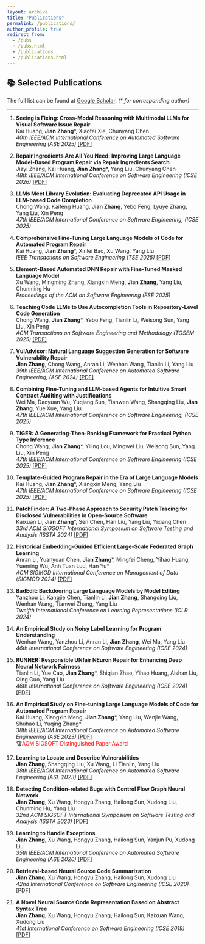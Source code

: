 ```yaml
---
layout: archive
title: "Publications"
permalink: /publications/
author_profile: true
redirect_from: 
  - /pubs
  - /pubs.html
  - /publications
  - /publications.html
---
```

## 📚 Selected Publications
The full list can be found at <a href="https://scholar.google.com/citations?user=ki1y5TQAAAAJ&hl=en">Google Scholar</a>. <i>(* for corresponding author)</i>

---
1. **Seeing is Fixing: Cross-Modal Reasoning with Multimodal LLMs for Visual Software Issue Repair**  
   Kai Huang, **Jian Zhang**\*, Xiaofei Xie, Chunyang Chen  
   *40th IEEE/ACM International Conference on Automated Software Engineering (ASE 2025)* [\[PDF\]](https://arxiv.org/pdf/2506.16136)
1. **Repair Ingredients Are All You Need: Improving Large Language Model-Based Program Repair via Repair Ingredients Search**  
   Jiayi Zhang, Kai Huang, **Jian Zhang**\*, Yang Liu, Chunyang Chen  
   *48th IEEE/ACM International Conference on Software Engineering (ICSE 2026)* [\[PDF\]](https://arxiv.org/pdf/2506.23100)
1. **LLMs Meet Library Evolution: Evaluating Deprecated API Usage in LLM-based Code Completion**  
   Chong Wang, Kaifeng Huang, **Jian Zhang**, Yebo Feng, Lyuye Zhang, Yang Liu, Xin Peng  
   *47th IEEE/ACM International Conference on Software Engineering, (ICSE 2025)*  
1. **Comprehensive Fine-Tuning Large Language Models of Code for Automated Program Repair**  
   Kai Huang, **Jian Zhang**\*, Xinlei Bao, Xu Wang, Yang Liu  
   *IEEE Transactions on Software Engineering (TSE 2025)* [\[PDF\]](http://zhangj111.github.io/files/TSE25_LLM4APR.pdf)
1. **Element-Based Automated DNN Repair with Fine-Tuned Masked Language Model**  
   Xu Wang, Mingming Zhang, Xiangxin Meng, **Jian Zhang**, Yang Liu, Chunming Hu  
   *Proceedings of the ACM on Software Engineering (FSE 2025)*
1. **Teaching Code LLMs to Use Autocompletion Tools in Repository-Level Code Generation**  
   Chong Wang, **Jian Zhang**\*, Yebo Feng, Tianlin Li, Weisong Sun, Yang Liu, Xin Peng  
   *ACM Transactions on Software Engineering and Methodology (TOSEM 2025)* [\[PDF\]](https://arxiv.org/pdf/2401.06391)
1. **VulAdvisor: Natural Language Suggestion Generation for Software Vulnerability Repair**  
   **Jian Zhang**, Chong Wang, Anran Li, Wenhan Wang, Tianlin Li, Yang Liu  
   *39th IEEE/ACM International Conference on Automated Software Engineering, (ASE 2024)* [\[PDF\]](http://zhangj111.github.io/files/ASE24_VulAdvisor.pdf)
1. **Combining Fine-Tuning and LLM-based Agents for Intuitive Smart Contract Auditing with Justifications**  
   Wei Ma, Daoyuan Wu, Yuqiang Sun, Tianwen Wang, Shangqing Liu, **Jian Zhang**, Yue Xue, Yang Liu  
   *47th IEEE/ACM International Conference on Software Engineering, (ICSE 2025)*  
1. **TIGER: A Generating-Then-Ranking Framework for Practical Python Type Inference**  
   Chong Wang, **Jian Zhang**\*, Yiling Lou, Mingwei Liu, Weisong Sun, Yang Liu, Xin Peng  
   *47th IEEE/ACM International Conference on Software Engineering (ICSE 2025)* [\[PDF\]](https://arxiv.org/pdf/2407.02095)

1. **Template-Guided Program Repair in the Era of Large Language Models**  
   Kai Huang, **Jian Zhang**\*, Xiangxin Meng, Yang Liu  
   *47th IEEE/ACM International Conference on Software Engineering (ICSE 2025)* [\[PDF\]](http://zhangj111.github.io/files/ICSE25_NTR.pdf)

1. **PatchFinder: A Two-Phase Approach to Security Patch Tracing for Disclosed Vulnerabilities in Open-Source Software**  
   Kaixuan Li, **Jian Zhang**\*, Sen Chen, Han Liu, Yang Liu, Yixiang Chen  
   *33rd ACM SIGSOFT International Symposium on Software Testing and Analysis (ISSTA 2024)* [\[PDF\]](https://dl.acm.org/doi/pdf/10.1145/3650212.3680305)

1. **Historical Embedding-Guided Efficient Large-Scale Federated Graph Learning**  
   Anran Li, Yuanyuan Chen, **Jian Zhang**\*, Mingfei Cheng, Yihao Huang, Yueming Wu, Anh Tuan Luu, Han Yu\*  
   *ACM SIGMOD International Conference on Management of Data (SIGMOD 2024)* [\[PDF\]](https://dl.acm.org/doi/pdf/10.1145/3654947)

1. **BadEdit: Backdooring Large Language Models by Model Editing**  
   Yanzhou Li, Kangjie Chen, Tianlin Li, **Jian Zhang**, Shangqing Liu, Wenhan Wang, Tianwei Zhang, Yang Liu  
   *Twelfth International Conference on Learning Representations (ICLR 2024)*

1. **An Empirical Study on Noisy Label Learning for Program Understanding**  
   Wenhan Wang, Yanzhou Li, Anran Li, **Jian Zhang**, Wei Ma, Yang Liu  
   *46th International Conference on Software Engineering (ICSE 2024)*

1. **RUNNER: Responsible UNfair NEuron Repair for Enhancing Deep Neural Network Fairness**  
   Tianlin Li, Yue Cao, **Jian Zhang**\*, Shiqian Zhao, Yihao Huang, Aishan Liu, Qing Guo, Yang Liu  
   *46th International Conference on Software Engineering (ICSE 2024)* [\[PDF\]](http://zhangj111.github.io/files/ICSE24_RUNNER.pdf)

1. **An Empirical Study on Fine-tuning Large Language Models of Code for Automated Program Repair**  
   Kai Huang, Xiangxin Meng, **Jian Zhang**\*, Yang Liu, Wenjie Wang, Shuhao Li, Yuqing Zhang\*  
   *38th IEEE/ACM International Conference on Automated Software Engineering (ASE 2023)* [\[PDF\]](http://zhangj111.github.io/files/ASE23_APR_Study.pdf)  
   🏆<font color="red">ACM SIGSOFT Distinguished Paper Award</font>

1. **Learning to Locate and Describe Vulnerabilities**  
   **Jian Zhang**, Shangqing Liu, Xu Wang, Li Tianlin, Yang Liu  
   *38th IEEE/ACM International Conference on Automated Software Engineering (ASE 2023)* [\[PDF\]](http://zhangj111.github.io/files/ASE23_VulTeller.pdf)

1. **Detecting Condition-related Bugs with Control Flow Graph Neural Network**  
   **Jian Zhang**, Xu Wang, Hongyu Zhang, Hailong Sun, Xudong Liu, Chunming Hu, Yang Liu  
   *32nd ACM SIGSOFT International Symposium on Software Testing and Analysis (ISSTA 2023)* [\[PDF\]](http://zhangj111.github.io/files/ISSTA23_CFGNN.pdf)

1. **Learning to Handle Exceptions**  
   **Jian Zhang**, Xu Wang, Hongyu Zhang, Hailong Sun, Yanjun Pu, Xudong Liu  
   *35th IEEE/ACM International Conference on Automated Software Engineering (ASE 2020)* [\[PDF\]](http://zhangj111.github.io/files/ASE20_Nexgen.pdf)

1. **Retrieval-based Neural Source Code Summarization**  
   **Jian Zhang**, Xu Wang, Hongyu Zhang, Hailong Sun, Xudong Liu  
   *42nd International Conference on Software Engineering (ICSE 2020)* [\[PDF\]](http://zhangj111.github.io/files/ICSE20_Rencos.pdf)

1. **A Novel Neural Source Code Representation Based on Abstract Syntax Tree**  
   **Jian Zhang**, Xu Wang, Hongyu Zhang, Hailong Sun, Kaixuan Wang, Xudong Liu  
   *41st International Conference on Software Engineering (ICSE 2019)* [\[PDF\]](http://zhangj111.github.io/files/ICSE19_ASTNN.pdf)
